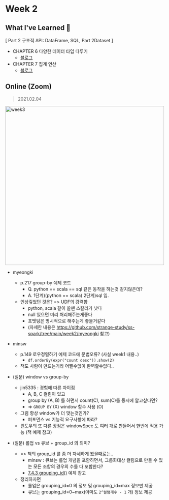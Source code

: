 <!-- 
/ss-spark/week{#}/minsw/README.md

# Week {#}

## What I've Learned 🙂

## On/Offline
> 2021.00.00

-->


# Week 2


## What I've Learned 🙂
[ Part 2 구조적 API: DataFrame, SQL, Part 2Dataset ]

- CHAPTER 6 다양한 데이터 타입 다루기
  - [블로그](https://minsw.github.io/2021/02/02/Spark-The-Definitive-Guide-6%EC%9E%A5/)
- CHAPTER 7 집계 연산
  - [블로그](https://minsw.github.io/2021/02/03/Spark-The-Definitive-Guide-7%EC%9E%A5/)


## Online (Zoom)
> 2021.02.04

<img width="500" alt="week3" src="https://user-images.githubusercontent.com/26691216/107124772-21e11580-68e9-11eb-9272-57600772ec8d.png">


- myeongki
  - p.217 group-by 예제 코드 
    - Q. python == scala == sql 같은 동작을 하는것 같지않은데?
    - A. 1단계)(python == scala) 2단계)sql 임. 
  - 인상깊었던 것은? => UDF의 강력함
    - python, scala 같이 쓸땐 스칼라가 낫다
    - null 있으면 미리 처리해주는게좋다
    - 포멧팅은 명시적으로 해주는게 좋을거같다
    - (자세한 내용은 https://github.com/strange-study/ss-spark/tree/main/week2/myeongki 참고)

- minsw 
  - p.149 로우정렬하기 예제 코드에 문법오류? (사실 week1 내용..)
    - `df.orderBy(expr("count desc")).show(2)`
  - 책도 사람이 만드는거라 어쩔수없이 완벽할수없다..

- (질문) window vs group-by
  - jin5335 : 경험에 따른 차이점
    - A, B, C 컬럼이 있고
    - group by (A, B) 를 하면서 count(C), sum(C)를 동시에 알고싶다면?
    - => `GROUP BY` (X) window 함수 사용 (O)
  - 그럼 항상 window가 더 맞는것인가?
    - 퍼포먼스 vs 기능적 요구사항에 따라?
  - 윈도우의 또 다른 장점은 windowSpec 도 여러 개로 만들어서 한번에 적용 가능 (책 예제 참고)

- (질문) 롤업 vs 큐브 + group_id 의 의미?
  - => 책의 group_id 를 좀 더 자세하게 봤을때로는..
    - minsw : 큐브는 롤업 개념을 포함하면서, 그룹화대상 컬럼으로 만들 수 있는 모든 조합의 경우의 수를 다 포함한다?
    - [7.4.3 grouping_id()](https://minsw.github.io/2021/02/03/Spark-The-Definitive-Guide-7%EC%9E%A5/#7-4-%EA%B7%B8%EB%A3%B9%ED%99%94-%EC%85%8B) 예제 참고
  - 정리하자면
    - 롤업은 grouping_id=0 의 정보 및 grouping_id=max 정보만 제공
    - 큐브는 grouping_id=0~max(아마도 `2^컬럼개수 - 1` 개) 정보 제공

